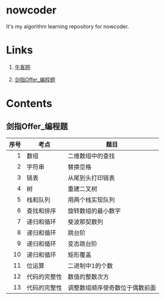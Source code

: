 # nowcoder
It's my algorithm learning repository for nowcoder.

# Links

1. [牛客网](https://www.nowcoder.com)

2. [剑指Offer_编程题](https://www.nowcoder.com/ta/coding-interviews?page=1)

# Contents

## 剑指Offer_编程题

|序号|考点|题目|
|-:|-|-|
|1|数组|二维数组中的查找|
|2|字符串|替换空格|
|3|链表|从尾到头打印链表|
|4|树|重建二叉树|
|5|栈和队列|用两个栈实现队列|
|6|查找和排序|旋转数组的最小数字|
|7|递归和循环|斐波那契数列|
|8|递归和循环|跳台阶|
|9|递归和循环|变态跳台阶|
|10|递归和循环|矩形覆盖|
|11|位运算|二进制中1的个数|
|12|代码的完整性|数值的整数次方|
|13|代码的完整性|调整数组顺序使奇数位于偶数前面|